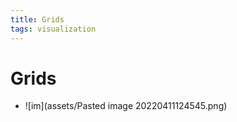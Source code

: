```yaml
---
title: Grids
tags: visualization
---
```


# Grids
- ![im](assets/Pasted image 20220411124545.png)














